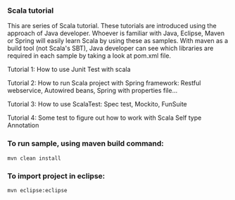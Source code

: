 ### Scala tutorial
This are series of Scala tutorial. These tutorials are introduced using the approach of Java developer. Whoever is familiar with Java, Eclipse, 
Maven or Spring will easily learn Scala by using these as samples. With maven as a build tool (not Scala's SBT), Java developer
can see which libraries are required in each sample by taking a look at pom.xml file. 

Tutorial 1: How to use Junit Test with scala

Tutorial 2: How to run Scala project with Spring framework: Restful webservice, Autowired beans, Spring with properties file...

Tutorial 3: How to use ScalaTest: Spec test, Mockito, FunSuite

Tutorial 4: Some test to figure out how to work with Scala Self type Annotation

### To run sample, using maven build command:
	
	mvn clean install
	
### To import project in eclipse:
			
	mvn eclipse:eclipse		
		
		